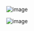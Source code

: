 ![image](https://user-images.githubusercontent.com/60018973/153648024-7470382f-843b-4bcd-b555-98cd2ffd4807.png)

![image](https://user-images.githubusercontent.com/60018973/153650047-a256fd15-a0bd-4776-a7a3-f7dcad17afb9.png)
